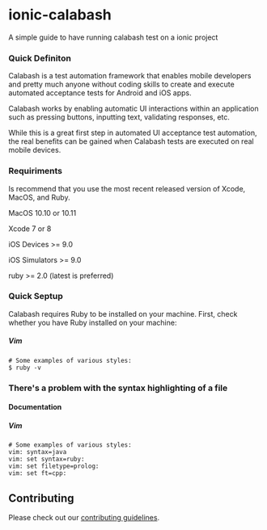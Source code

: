 # ionic-calabash
A simple guide to have running calabash test on a ionic project

### Quick Definiton
Calabash is a test automation framework that enables mobile developers and pretty much anyone without coding skills to create and execute automated acceptance tests for Android and iOS apps.

Calabash works by enabling automatic UI interactions within an application such as pressing buttons, inputting text, validating responses, etc. 

While this is a great first step in automated UI acceptance test automation, the real benefits can be gained when Calabash tests are executed on real mobile devices.



### Requiriments

Is recommend that you use the most recent released version of Xcode, MacOS, and Ruby.

MacOS 10.10 or 10.11

Xcode 7 or 8

iOS Devices >= 9.0

iOS Simulators >= 9.0

ruby >= 2.0 (latest is preferred)

### Quick Septup

Calabash requires Ruby to be installed on your machine. First, check whether you have Ruby installed on your machine:

##### Vim
```
# Some examples of various styles:
$ ruby -v
```

### There's a problem with the syntax highlighting of a file

#### Documentation

##### Vim
```
# Some examples of various styles:
vim: syntax=java
vim: set syntax=ruby:
vim: set filetype=prolog:
vim: set ft=cpp:
```

## Contributing

Please check out our [contributing guidelines](CONTRIBUTING.md).
